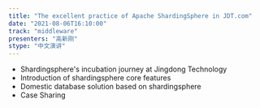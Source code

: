```yaml
---
title: "The excellent practice of Apache ShardingSphere in JDT.com"
date: "2021-08-06T16:10:00" 
track: "middleware"
presenters: "高新刚"
stype: "中文演讲"
---
```

* Shardingsphere's incubation journey at Jingdong Technology
* Introduction of shardingsphere core features
* Domestic database solution based on shardingsphere
* Case Sharing